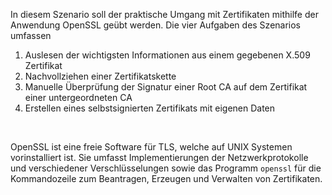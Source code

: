 In diesem Szenario soll der praktische Umgang mit Zertifikaten mithilfe der Anwendung OpenSSL geübt werden. 
Die vier Aufgaben des Szenarios umfassen
<br>
1) Auslesen der wichtigsten Informationen aus einem gegebenen X.509 Zertifikat
2) Nachvollziehen einer Zertifikatskette
3) Manuelle Überprüfung der Signatur einer Root CA auf dem Zertifikat einer untergeordneten CA
4) Erstellen eines selbstsignierten Zertifikats mit eigenen Daten
<br>

OpenSSL ist eine freie Software für TLS, welche auf UNIX Systemen vorinstalliert ist. Sie umfasst Implementierungen der Netzwerkprotokolle und verschiedener Verschlüsselungen sowie das Programm `openssl` für die Kommandozeile zum Beantragen, Erzeugen und Verwalten von Zertifikaten.